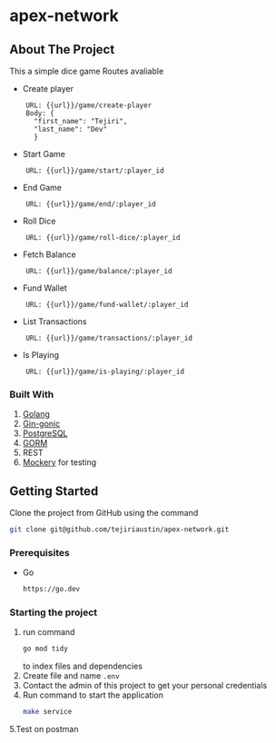 # apex-network

<!-- ABOUT THE PROJECT -->
## About The Project
This a simple dice game
 Routes avaliable
- Create player 
```
    URL: {{url}}/game/create-player
    Body: {
      "first_name": "Tejiri",
      "last_name": "Dev" 
      }
```

- Start Game
```
    URL: {{url}}/game/start/:player_id
```
- End Game
```
    URL: {{url}}/game/end/:player_id
```
- Roll Dice
```
    URL: {{url}}/game/roll-dice/:player_id
```
- Fetch Balance
```
    URL: {{url}}/game/balance/:player_id
```
- Fund Wallet
```
    URL: {{url}}/game/fund-wallet/:player_id
```
- List Transactions
```
    URL: {{url}}/game/transactions/:player_id
```
- Is Playing 
```
    URL: {{url}}/game/is-playing/:player_id
```


### Built With
1. [Golang](https://go.dev)
2. [Gin-gonic](https://github.com/gin-gonic/gin)
3. [PostgreSQL](https://www.postgresql.org/)
4. [GORM](https://gorm.io/)
5. REST
6. [Mockery](https://pkg.go.dev/github.com/knqyf263/mockery) for testing


<!-- GETTING STARTED -->
## Getting Started
Clone the project from GitHub using the command
```sh
git clone git@github.com/tejiriaustin/apex-network.git
```

### Prerequisites

* Go
    ```sh
    https://go.dev
    ```

### Starting the project

1. run command
    ```sh
    go mod tidy
    ```
   to index files and dependencies
2. Create file and name `.env`
3. Contact the admin of this project to get your personal credentials
4. Run command to start the application
    ```sh
   make service
   ```
5.Test on postman


[Golang-URL]: https://go.dev 
